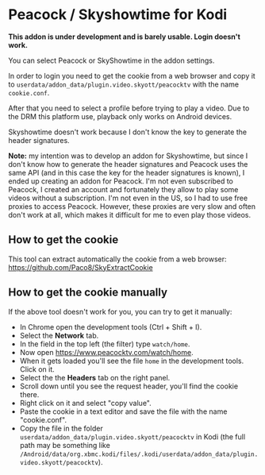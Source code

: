 # Peacock / Skyshowtime for Kodi

**This addon is under development and is barely usable. Login doesn't work.**

You can select Peacock or SkyShowtime in the addon settings.

In order to login you need to get the cookie from a web browser and copy it to `userdata/addon_data/plugin.video.skyott/peacocktv` with the name `cookie.conf`.

After that you need to select a profile before trying to play a video. Due to the DRM this platform use, playback only works on Android devices.

Skyshowtime doesn't work because I don't know the key to generate the header signatures.

**Note:** my intention was to develop an addon for Skyshowtime, but since I don't know how to generate the header signatures and Peacock uses the same API (and in this case the key for the header signatures is known), I ended up creating an addon for Peacock. I'm not even subscribed to Peacock, I created an account and fortunately they allow to play some videos without a subscription. I'm not even in the US, so I had to use free proxies to access Peacock. However, these proxies are very slow and often don't work at all, which makes it difficult for me to even play those videos.

## How to get the cookie ##
This tool can extract automatically the cookie from a web browser:
https://github.com/Paco8/SkyExtractCookie

## How to get the cookie manually
If the above tool doesn't work for you, you can try to get it manually:
- In Chrome open the development tools (Ctrl + Shift + I).
- Select the **Network** tab.
- In the field in the top left (the filter) type `watch/home`.
- Now open https://www.peacocktv.com/watch/home.
- When it gets loaded you'll see the file `home` in the development tools. Click on it.
- Select the the **Headers** tab on the right panel.
- Scroll down until you see the request header, you'll find the cookie there.
- Right click on it and select "copy value".
- Paste the cookie in a text editor and save the file with the name "cookie.conf".
- Copy the file in the folder `userdata/addon_data/plugin.video.skyott/peacocktv` in Kodi (the full path may be something like `/Android/data/org.xbmc.kodi/files/.kodi/userdata/addon_data/plugin.video.skyott/peacocktv`).
